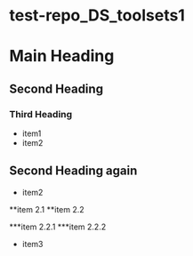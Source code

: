 test-repo_DS_toolsets1
======================

# Main Heading
## Second Heading
### Third Heading
* item1
* item2

## Second Heading again
* item2

**item 2.1
**item 2.2

***item 2.2.1
***item 2.2.2

* item3
